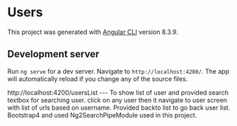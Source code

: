 # Users

This project was generated with [Angular CLI](https://github.com/angular/angular-cli) version 8.3.9.

## Development server

Run `ng serve` for a dev server. Navigate to `http://localhost:4200/`. The app will automatically reload if you change any of the source files.

http://localhost:4200/usersList    --- To show list of user and provided search textbox for searching user.
click on any user then it navigate to user screen with list of urls based on username.
Provided backto list to go back user list.
Bootstrap4 and used Ng2SearchPipeModule used in this project.
